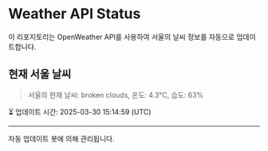 
# Weather API Status

이 리포지토리는 OpenWeather API를 사용하여 서울의 날씨 정보를 자동으로 업데이트합니다.

## 현재 서울 날씨
> 서울의 현재 날씨: broken clouds, 온도: 4.3°C, 습도: 63%

⏳ 업데이트 시간: 2025-03-30 15:14:59 (UTC)

---
자동 업데이트 봇에 의해 관리됩니다.
